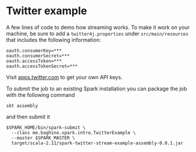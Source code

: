 Twitter example
===============

A few lines of code to demo how streaming works.
To make it work on your machine, be sure to add a `twitter4j.properties` under `src/main/resources` that includes the following information:

    oauth.consumerKey=***
    oauth.consumerSecret=***
    oauth.accessToken=***
    oauth.accessTokenSecret=***

Visit [apps.twitter.com](https://apps.twitter.com) to get your own API keys.

To submit the job to an existing Spark installation you can package the job with the following command

    sbt assembly

and then submit it

    $SPARK_HOME/bin/spark-submit \
      --class me.baghino.spark.intro.TwitterExample \
      --master $SPARK_MASTER \
      target/scala-2.11/spark-twitter-stream-example-assembly-0.0.1.jar
